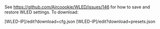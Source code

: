 See https://github.com/Aircoookie/WLED/issues/146 for how to save and restore WLED settings. To download:

[WLED-IP]/edit?download=cfg.json
[WLED-IP]/edit?download=presets.json

